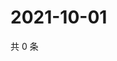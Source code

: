 # 2021-10-01

共 0 条

<!-- BEGIN WEIBO -->
<!-- 最后更新时间 Fri Oct 01 2021 07:00:53 GMT+0800 (China Standard Time) -->

<!-- END WEIBO -->
